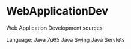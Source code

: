 WebApplicationDev
=================

Web Application Development sources

Language: Java 7u65
Java Swing
Java Servlets
